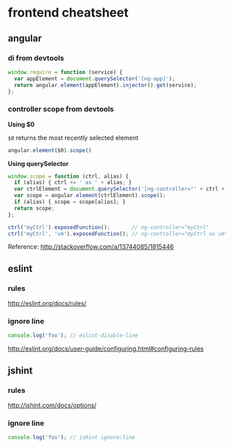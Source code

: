 frontend cheatsheet
===================

angular
-------

### di from devtools

```js
window.require = function (service) {
  var appElement = document.querySelector('[ng-app]');
  return angular.element(appElement).injector().get(service);
};
```

### controller scope from devtools

**Using $0**

`$0` returns the most recently selected element

```js
angular.element($0).scope()
```

**Using querySelector**

```js
window.scope = function (ctrl, alias) {
  if (alias) { ctrl += ' as ' + alias; }
  var ctrlElement = document.querySelector('[ng-controller="' + ctrl + '"]');
  var scope = angular.element(ctrlElement).scope();
  if (alias) { scope = scope[alias]; }
  return scope;
};
```

```js
ctrl('myCtrl').exposedFunction();       // ng-controller="myCtrl"
ctrl('myCtrl', 'vm').exposedFunction(); // ng-controller="myCtrl as vm"
```

Reference: <http://stackoverflow.com/a/13744085/1815446>

eslint
------

### rules

<http://eslint.org/docs/rules/>

### ignore line

```js
console.log('foo'); // eslint-disable-line
```
<http://eslint.org/docs/user-guide/configuring.html#configuring-rules>

jshint
------

### rules

<http://jshint.com/docs/options/>

### ignore line

```js
console.log('foo'); // jshint ignore:line
```
